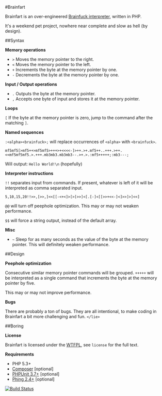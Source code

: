 #Brainfart

Brainfart is an over-engineered [Brainfuck interpreter](http://esolangs.org/wiki/Brainfuck), written in PHP.

It's a weekend pet project, nowhere near complete and slow as hell (by design). 

##Syntax

**Memory operations**

- `>` Moves the memory pointer to the right.
- `<` Moves the memory pointer to the left.
- `+` Increments the byte at the memory pointer by one.
- `-` Decrements the byte at the memory pointer by one.

**Input / Output operations**

- `.` Outputs the byte at the memory pointer.
- `,` Accepts one byte of input and stores it at the memory pointer.

**Loops**

`[` If the byte at the memory pointer is zero, jump to the command after the matching `]`.

**Named sequences**

`:<alpha><brainfuck>;` will replace occurrences of `<alpha>` with `<brainfuck>`. 

    mf5mf5[>mf5++>mf5mf5>+++>+<<<<-]>++.>+.mf5++..+++.>++.<<mf5mf5mf5.>.+++.mb3mb3.mb3mb3--.>+.>.:mf5+++++;:mb3---; 

Will output: `Hello World!\n` (hopefully)

**Interpreter instructions** 

`!!` separates input from commands. If present, whatever is left of it will be interpreted as comma separated input.

    5,10,15,20!!>>,[>>,]<<[[-<+<]>[>[>>]<[.[-]<[[>>+<<-]<]>>]>]<<]

`@@` will turn off peephole optimization. This may or may not weaken performance.

`$$` will force a string output, instead of the default array.

**Misc**

- `~` Sleep for as many seconds as the value of the byte at the memory pointer. This will definitely weaken performance.

##Design

**Peephole optimization** 

Consecutive similar memory pointer commands will be grouped. `+++++` will be interpreted as a single command that increments the byte at the memory pointer by five.    

This may or may not improve performance. 

**Bugs**

There are probably a ton of bugs. They are all intentional, to make coding in Brainfart a bit more challenging and fun. `</lie>`

##Boring

**License**

Brainfart is licensed under the [WTFPL](http://www.wtfpl.net/), see `license` for the full text.

**Requirements**

- PHP 5.3+
- [Composer](http://getcomposer.org/) [optional]
- [PHPUnit 3.7+](http://www.phpunit.de/manual/current/en/) [optional]
- [Phing 2.4+](http://www.phing.info/) [optional]

[![Build Status](https://travis-ci.org/yrizos/brainfart.png?branch=master)](https://travis-ci.org/yrizos/brainfart)
